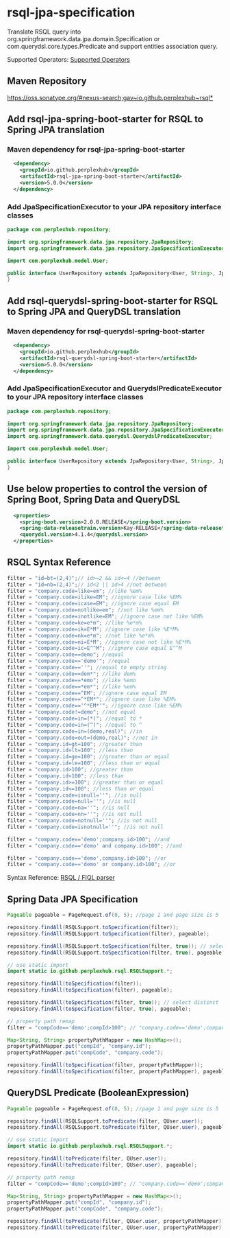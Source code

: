# rsql-jpa-specification

Translate RSQL query into org.springframework.data.jpa.domain.Specification or com.querydsl.core.types.Predicate and support entities association query.

Supported Operators: [Supported Operators](https://github.com/perplexhub/rsql-jpa-specification/blob/master/src/main/java/io/github/perplexhub/rsql/RSQLOperators.java)

## Maven Repository

<https://oss.sonatype.org/#nexus-search;gav~io.github.perplexhub~rsql*>

## Add rsql-jpa-spring-boot-starter for RSQL to Spring JPA translation

### Maven dependency for rsql-jpa-spring-boot-starter

```xml
  <dependency>
    <groupId>io.github.perplexhub</groupId>
    <artifactId>rsql-jpa-spring-boot-starter</artifactId>
    <version>5.0.0</version>
  </dependency>
```

### Add JpaSpecificationExecutor to your JPA repository interface classes

```java
package com.perplexhub.repository;

import org.springframework.data.jpa.repository.JpaRepository;
import org.springframework.data.jpa.repository.JpaSpecificationExecutor;

import com.perplexhub.model.User;

public interface UserRepository extends JpaRepository<User, String>, JpaSpecificationExecutor<User> {
}
```

## Add rsql-querydsl-spring-boot-starter for RSQL to Spring JPA and QueryDSL translation

### Maven dependency for rsql-querydsl-spring-boot-starter

```xml
  <dependency>
    <groupId>io.github.perplexhub</groupId>
    <artifactId>rsql-querydsl-spring-boot-starter</artifactId>
    <version>5.0.0</version>
  </dependency>
```

### Add JpaSpecificationExecutor and QuerydslPredicateExecutor to your JPA repository interface classes

```java
package com.perplexhub.repository;

import org.springframework.data.jpa.repository.JpaRepository;
import org.springframework.data.jpa.repository.JpaSpecificationExecutor;
import org.springframework.data.querydsl.QuerydslPredicateExecutor;

import com.perplexhub.model.User;

public interface UserRepository extends JpaRepository<User, String>, JpaSpecificationExecutor<User>, QuerydslPredicateExecutor<User> {
}
```

## Use below properties to control the version of Spring Boot, Spring Data and QueryDSL

```xml
  <properties>
    <spring-boot.version>2.0.0.RELEASE</spring-boot.version>
    <spring-data-releasetrain.version>Kay-RELEASE</spring-data-releasetrain.version>
    <querydsl.version>4.1.4</querydsl.version>
  </properties>
```

## RSQL Syntax Reference

```java
filter = "id=bt=(2,4)";// id>=2 && id<=4 //between
filter = "id=nb=(2,4)";// id<2 || id>4 //not between
filter = "company.code=like=em"; //like %em%
filter = "company.code=ilike=EM"; //ignore case like %EM%
filter = "company.code=icase=EM"; //ignore case equal EM
filter = "company.code=notlike=em"; //not like %em%
filter = "company.code=inotlike=EM"; //ignore case not like %EM%
filter = "company.code=ke=e*m"; //like %e*m%
filter = "company.code=ik=E*M"; //ignore case like %E*M%
filter = "company.code=nk=e*m"; //not like %e*m%
filter = "company.code=ni=E*M"; //ignore case not like %E*M%
filter = "company.code=ic=E^^M"; //ignore case equal E^^M
filter = "company.code==demo"; //equal
filter = "company.code=='demo'"; //equal
filter = "company.code==''"; //equal to empty string
filter = "company.code==dem*"; //like dem%
filter = "company.code==*emo"; //like %emo
filter = "company.code==*em*"; //like %em%
filter = "company.code==^EM"; //ignore case equal EM
filter = "company.code==^*EM*"; //ignore case like %EM%
filter = "company.code=='^*EM*'"; //ignore case like %EM%
filter = "company.code!=demo"; //not equal
filter = "company.code=in=(*)"; //equal to *
filter = "company.code=in=(^)"; //equal to ^
filter = "company.code=in=(demo,real)"; //in
filter = "company.code=out=(demo,real)"; //not in
filter = "company.id=gt=100"; //greater than
filter = "company.id=lt=100"; //less than
filter = "company.id=ge=100"; //greater than or equal
filter = "company.id=le=100"; //less than or equal
filter = "company.id>100"; //greater than
filter = "company.id<100"; //less than
filter = "company.id>=100"; //greater than or equal
filter = "company.id<=100"; //less than or equal
filter = "company.code=isnull=''"; //is null
filter = "company.code=null=''"; //is null
filter = "company.code=na=''"; //is null
filter = "company.code=nn=''"; //is not null
filter = "company.code=notnull=''"; //is not null
filter = "company.code=isnotnull=''"; //is not null

filter = "company.code=='demo';company.id>100"; //and
filter = "company.code=='demo' and company.id>100"; //and

filter = "company.code=='demo',company.id>100"; //or
filter = "company.code=='demo' or company.id>100"; //or
```

Syntax Reference: [RSQL / FIQL parser](https://github.com/jirutka/rsql-parser#examples)

## Spring Data JPA Specification

```java
Pageable pageable = PageRequest.of(0, 5); //page 1 and page size is 5

repository.findAll(RSQLSupport.toSpecification(filter));
repository.findAll(RSQLSupport.toSpecification(filter), pageable);

repository.findAll(RSQLSupport.toSpecification(filter, true)); // select distinct
repository.findAll(RSQLSupport.toSpecification(filter, true), pageable);

// use static import
import static io.github.perplexhub.rsql.RSQLSupport.*;

repository.findAll(toSpecification(filter));
repository.findAll(toSpecification(filter), pageable);

repository.findAll(toSpecification(filter, true)); // select distinct
repository.findAll(toSpecification(filter, true), pageable);

// property path remap
filter = "compCode=='demo';compId>100"; // "company.code=='demo';company.id>100" -  protect our domain model #10

Map<String, String> propertyPathMapper = new HashMap<>();
propertyPathMapper.put("compId", "company.id");
propertyPathMapper.put("compCode", "company.code");

repository.findAll(toSpecification(filter, propertyPathMapper));
repository.findAll(toSpecification(filter, propertyPathMapper), pageable);
```

## QueryDSL Predicate (BooleanExpression)

```java
Pageable pageable = PageRequest.of(0, 5); //page 1 and page size is 5

repository.findAll(RSQLSupport.toPredicate(filter, QUser.user));
repository.findAll(RSQLSupport.toPredicate(filter, QUser.user), pageable);

// use static import
import static io.github.perplexhub.rsql.RSQLSupport.*;

repository.findAll(toPredicate(filter, QUser.user));
repository.findAll(toPredicate(filter, QUser.user), pageable);

// property path remap
filter = "compCode=='demo';compId>100"; // "company.code=='demo';company.id>100" - protect our domain model #10

Map<String, String> propertyPathMapper = new HashMap<>();
propertyPathMapper.put("compId", "company.id");
propertyPathMapper.put("compCode", "company.code");

repository.findAll(toPredicate(filter, QUser.user, propertyPathMapper));
repository.findAll(toPredicate(filter, QUser.user, propertyPathMapper), pageable);
```
